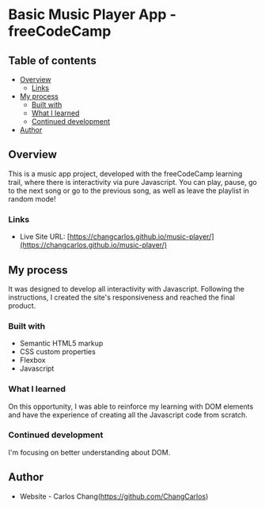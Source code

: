 # Basic Music Player App - freeCodeCamp

## Table of contents

- [Overview](#overview)
  - [Links](#links)
- [My process](#my-process)
  - [Built with](#built-with)
  - [What I learned](#what-i-learned)
  - [Continued development](#continued-development)
- [Author](#author)



## Overview

This is a music app project, developed with the freeCodeCamp learning trail, where there is interactivity via pure Javascript. You can play, pause, go to the next song or go to the previous song, as well as leave the playlist in random mode!


### Links

- Live Site URL: [https://changcarlos.github.io/music-player/](https://changcarlos.github.io/music-player/)

## My process

It was designed to develop all interactivity with Javascript. Following the instructions, I created the site's responsiveness and reached the final product.

### Built with

- Semantic HTML5 markup
- CSS custom properties
- Flexbox
- Javascript


### What I learned

On this opportunity, I was able to reinforce my learning with DOM elements and have the experience of creating all the Javascript code from scratch.


### Continued development

I'm focusing on better understanding about DOM.


## Author

- Website - Carlos Chang(https://github.com/ChangCarlos)